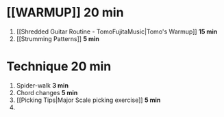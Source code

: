 # [[WARMUP]] **20 min**
1. [[Shredded Guitar Routine - TomoFujitaMusic|Tomo's Warmup]] **15 min**
2. [[Strumming Patterns]] **5 min**
# Technique **20 min**
1. Spider-walk **3 min**
2. Chord changes **5 min**
3. [[Picking Tips|Major Scale picking exercise]] **5 min**
4. 